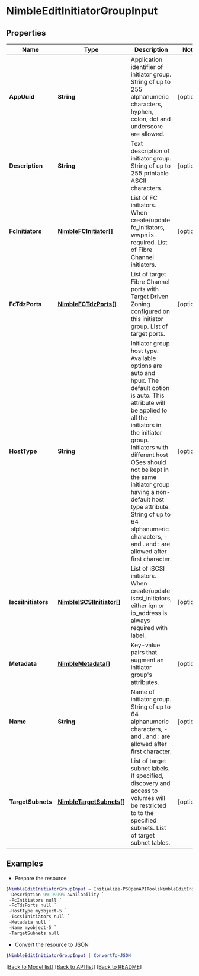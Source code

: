 # NimbleEditInitiatorGroupInput
## Properties

Name | Type | Description | Notes
------------ | ------------- | ------------- | -------------
**AppUuid** | **String** | Application identifier of initiator group. String of up to 255 alphanumeric characters, hyphen, colon, dot and underscore are allowed. | [optional] 
**Description** | **String** | Text description of initiator group. String of up to 255 printable ASCII characters. | [optional] 
**FcInitiators** | [**NimbleFCInitiator[]**](NimbleFCInitiator.md) | List of FC initiators. When create/update fc_initiators, wwpn is required. List of Fibre Channel initiators. | [optional] 
**FcTdzPorts** | [**NimbleFCTdzPorts[]**](NimbleFCTdzPorts.md) | List of target Fibre Channel ports with Target Driven Zoning configured on this initiator group. List of target ports. | [optional] 
**HostType** | **String** | Initiator group host type. Available options are auto and hpux. The default option is auto. This attribute will be applied to all the initiators in the initiator group. Initiators with different host OSes should not be kept in the same initiator group having a non-default host type attribute. String of up to 64 alphanumeric characters, - and . and : are allowed after first character. | [optional] 
**IscsiInitiators** | [**NimbleISCSIInitiator[]**](NimbleISCSIInitiator.md) | List of iSCSI initiators. When create/update iscsi_initiators, either iqn or ip_address is always required with label. | [optional] 
**Metadata** | [**NimbleMetadata[]**](NimbleMetadata.md) | Key-value pairs that augment an initiator group&#39;s attributes. | [optional] 
**Name** | **String** | Name of initiator group. String of up to 64 alphanumeric characters, - and . and : are allowed after first character. | [optional] 
**TargetSubnets** | [**NimbleTargetSubnets[]**](NimbleTargetSubnets.md) | List of target subnet labels. If specified, discovery and access to volumes will be restricted to to the specified subnets. List of target subnet tables. | [optional] 

## Examples

- Prepare the resource
```powershell
$NimbleEditInitiatorGroupInput = Initialize-PSOpenAPIToolsNimbleEditInitiatorGroupInput  -AppUuid rfc4122.943f7dc1-5853-497c-b530-f689ccf1bf18 `
 -Description 99.9999% availability `
 -FcInitiators null `
 -FcTdzPorts null `
 -HostType myobject-5 `
 -IscsiInitiators null `
 -Metadata null `
 -Name myobject-5 `
 -TargetSubnets null
```

- Convert the resource to JSON
```powershell
$NimbleEditInitiatorGroupInput | ConvertTo-JSON
```

[[Back to Model list]](../README.md#documentation-for-models) [[Back to API list]](../README.md#documentation-for-api-endpoints) [[Back to README]](../README.md)

